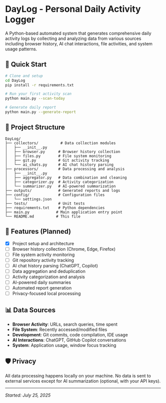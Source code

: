 # DayLog - Personal Daily Activity Logger

A Python-based automated system that generates comprehensive daily activity logs by collecting and analyzing data from various sources including browser history, AI chat interactions, file activities, and system usage patterns.

## 🚀 Quick Start

```bash
# Clone and setup
cd DayLog
pip install -r requirements.txt

# Run your first activity scan
python main.py --scan-today

# Generate daily report
python main.py --generate-report
```

## 📁 Project Structure

```
DayLog/
├── collectors/          # Data collection modules
│   ├── __init__.py
│   ├── browser.py      # Browser history collection
│   ├── files.py        # File system monitoring
│   ├── git.py          # Git activity tracking
│   └── ai_chats.py     # AI chat history parsing
├── processors/         # Data processing and analysis
│   ├── __init__.py
│   ├── aggregator.py   # Data combination and cleaning
│   ├── categorizer.py  # Activity categorization
│   └── summarizer.py   # AI-powered summarization
├── outputs/            # Generated reports and logs
├── config/             # Configuration files
│   └── settings.json
├── tests/              # Unit tests
├── requirements.txt    # Python dependencies
├── main.py            # Main application entry point
└── README.md          # This file
```

## 🔧 Features (Planned)

- [x] Project setup and architecture
- [ ] Browser history collection (Chrome, Edge, Firefox)
- [ ] File system activity monitoring
- [ ] Git repository activity tracking
- [ ] AI chat history parsing (ChatGPT, Copilot)
- [ ] Data aggregation and deduplication
- [ ] Activity categorization and analysis
- [ ] AI-powered daily summaries
- [ ] Automated report generation
- [ ] Privacy-focused local processing

## 📊 Data Sources

- **Browser Activity**: URLs, search queries, time spent
- **File System**: Recently accessed/modified files
- **Development**: Git commits, code compilation, IDE usage
- **AI Interactions**: ChatGPT, GitHub Copilot conversations
- **System**: Application usage, window focus tracking

## 🛡️ Privacy

All data processing happens locally on your machine. No data is sent to external services except for AI summarization (optional, with your API keys).

---

*Started: July 25, 2025*
